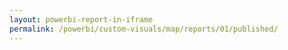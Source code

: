 ```yaml
---
layout: powerbi-report-in-iframe
permalink: /powerbi/custom-visuals/map/reports/01/published/
---
```

